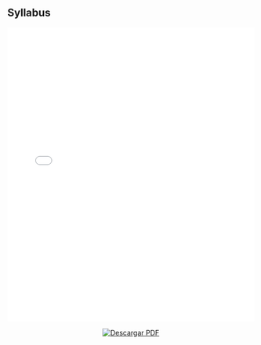 ## Syllabus

<!Syllabus Proyectos Ingenieria 1_Karen_Pastrana>
<embed src="../../assets/archivos/Syllabus Proyectos Ingenieria 1_Karen_Pastrana.pdf" 
       type="application/pdf" 
       width="100%" 
       height="600px" />

<!-- Botón de descarga -->
<p align="center">
  <a href="../../assets/archivos/Syllabus Proyectos Ingenieria 1_Karen_Pastrana.pdf" download>
    <img src="https://img.shields.io/badge/Descargar-PDF-red?style=for-the-badge&logo=adobeacrobatreader" alt="Descargar PDF">
  </a>
</p>
